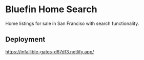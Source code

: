 # Bluefin Home Search

Home listings for sale in San Franciso with search functionality.

## Deployment

https://infallible-gates-d67df3.netlify.app/
